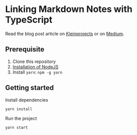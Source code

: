 # Linking Markdown Notes with TypeScript

Read the blog post article on [Kleinprojects](https://kleinprojects.com/linking-markdown-notes-with-typescript/) or on [Medium](https://medium.com/@marcoklein/linking-markdown-notes-with-typescript-3403c84b4068).

## Prerequisite

1. Clone this repository
1. [Installation of NodeJS](https://nodejs.org/en/)
1. Install `yarn`: `npm -g yarn`

## Getting started

Install dependencies

```bash
yarn install
```

Run the project

```bash
yarn start
```
